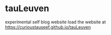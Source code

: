 # tauLeuven
experimental self blog website
load the website at https://curioustauseef.github.io/tauLeuven
